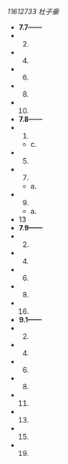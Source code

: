 *11612733 杜子豪*

* **7.7——**
* 2.
* 4.
* 6.
* 8.
* 10.
* **7.8——**
* 1.
  * c.
* 5.
* 7.
  * a.
* 9.
  * a.
* 13
* **7.9——**
* 2.
* 4.
* 6.
* 8.
* 16.
* **9.1——**
* 2.
* 4.
* 6.
* 8.
* 11.
* 13.
* 15.
* 19.
